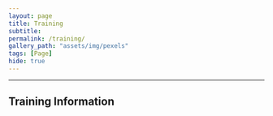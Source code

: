```yaml
---
layout: page
title: Training
subtitle: 
permalink: /training/
gallery_path: "assets/img/pexels"
tags: [Page]
hide: true
---
```



---
Training Information
---
